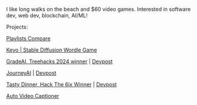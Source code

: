 

<!---
justbustin/justbustin is a ✨ special ✨ repository because its `README.md` (this file) appears on your GitHub profile.
You can click the Preview link to take a look at your changes.
--->

I like long walks on the beach and $60 video games. Interested in software dev, web dev, blockchain, AI/ML!

Projects:

[Playlists Compare](https://playlistscompare.me)

[Keyo | Stable Diffusion Wordle Game](https://keyo.ai)

[GradeAI, Treehacks 2024 winner](https://github.com/justbustin/gradeAI) | [Devpost](https://devpost.com/software/gradeai-s9ptdc)

[JourneyAI](https://github.com/justbustin/JourneyAI) | [Devpost](https://devpost.com/software/journeyai)

[Tasty Dinner, Hack The 6ix Winner](https://github.com/willerf/TastyDinner) | [Devpost](https://devpost.com/software/tastyfood)

[Auto Video Captioner](https://github.com/yelnady/Speech-Captioner-for-English-Videos)

